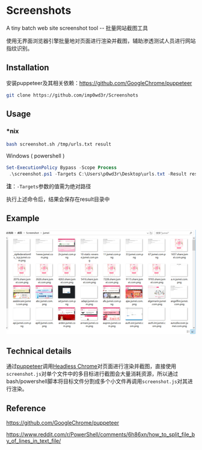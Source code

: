 

# Screenshots

A tiny batch web site screenshot tool -- 批量网站截图工具

使用无界面浏览器引擎批量地对页面进行渲染并截图，辅助渗透测试人员进行网站指纹识别。

## Installation

安装puppeteer及其相关依赖：https://github.com/GoogleChrome/puppeteer

```bash
git clone https://github.com/imp0wd3r/Screenshots
```

## Usage

### *nix

```bash
bash screenshot.sh /tmp/urls.txt result
```

Windows ( powershell )

```powershell
Set-ExecutionPolicy Bypass -Scope Process
 .\screenshot.ps1 -Targets C:\Users\p0wd3r\Desktop\urls.txt -Result result
```

**注**：`-Targets`参数的值需为绝对路径

执行上述命令后，结果会保存在result目录中

## Example

![example](example.png)

## Technical details

通过[puppeteer](https://github.com/GoogleChrome/puppeteer)调用[Headless Chrome](https://developers.google.com/web/updates/2017/04/headless-chrome)对页面进行渲染并截图，直接使用`screenshot.js`对单个文件中的多目标进行截图会大量消耗资源，所以通过bash/powershell脚本将目标文件分割成多个小文件再调用`screenshot.js`对其进行渲染。

## Reference

https://github.com/GoogleChrome/puppeteer

https://www.reddit.com/r/PowerShell/comments/6h86xn/how_to_split_file_by_of_lines_in_text_file/